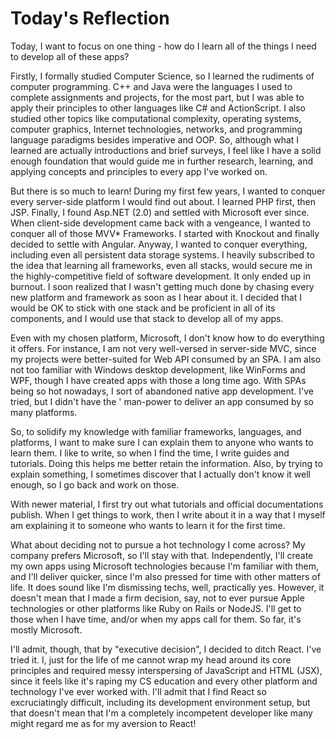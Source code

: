# Today's Reflection

Today, I want to focus on one thing - how do I learn all of the things I need to develop all of these apps?

Firstly, I formally studied Computer Science, so I learned the rudiments of computer programming. C++ and Java were the languages I used to complete assignments
and projects, for the most part, but I was able to apply their principles to other languages like C# and ActionScript. I also studied other topics like
computational complexity, operating systems, computer graphics, Internet technologies, networks, and programming language paradigms besides imperative and OOP.
So, although what I learned are actually introductions and brief surveys, I feel like I have a solid enough foundation that would guide me in further research,
learning, and applying concepts and principles to every app I've worked on.

But there is so much to learn! During my first few years, I wanted to conquer every server-side platform I would find out about. I learned PHP first, then JSP.
Finally, I found Asp.NET (2.0) and settled with Microsoft ever since. When client-side development came back with a vengeance, I wanted to conquer all of those
MVV* Frameworks. I started with Knockout and finally decided to settle with Angular. Anyway, I wanted to conquer everything, including even all persistent data 
storage systems. I heavily subscribed to the idea that learning all frameworks, even all stacks, would secure me in the highly-competitive field of software
development. It only ended up in burnout. I soon realized that I wasn't getting much done by chasing every new platform and framework as soon as I hear about 
it. I decided that I would be OK to stick with one stack and be proficient in all of its components, and I would use that stack to develop all of my apps.

Even with my chosen platform, Microsoft, I don't know how to do everything it offers. For instance, I am not very well-versed in server-side MVC, since my
projects were better-suited for Web API consumed by an SPA. I am also not too familiar with Windows desktop development, like WinForms and WPF, though I have
created apps with those a long time ago. With SPAs being so hot nowadays, I sort of abandoned native app development. I've tried, but I didn't have the '
man-power to deliver an app consumed by so many platforms. 

So, to solidify my knowledge with familiar frameworks, languages, and platforms, I want to make sure I can explain them to anyone who wants to learn them. I
like to write, so when I find the time, I write guides and tutorials. Doing this helps me better retain the information. Also, by trying to explain something,
I sometimes discover that I actually don't know it well enough, so I go back and work on those.

With newer material, I first try out what tutorials and official documentations publish. When I get things to work, then I write about it in a way that I myself
am explaining it to someone who wants to learn it for the first time.

What about deciding not to pursue a hot technology I come across? My company prefers Microsoft, so I'll stay with that. Independently, I'll create my own apps
using Microsoft technologies because I'm familiar with them, and I'll deliver quicker, since I'm also pressed for time with other matters of life. It does
sound like I'm dismissing techs, well, practically yes. However, it doesn't mean that I made a firm decision, say, not to ever pursue Apple technologies or
other platforms like Ruby on Rails or NodeJS. I'll get to those when I have time, and/or when my apps call for them. So far, it's mostly Microsoft.

I'll admit, though, that by "executive decision", I decided to ditch React. I've tried it. I, just for the life of me cannot wrap my head around its core 
principles and required messy interspersing of JavaScript and HTML (JSX), since it feels like it's raping my CS education and every other platform and 
technology I've ever worked with. I'll admit that I find React so excruciatingly difficult, including its development environment setup, but that doesn't mean 
that I'm a completely incompetent developer like many might regard me as for my aversion to React!


